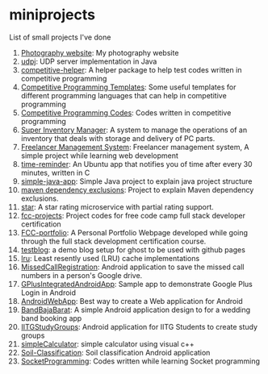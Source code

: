 # miniprojects
List of small projects I've done

1. [Photography website](http://photos.manparvesh.com): My photography website
1. [udpj](https://github.com/manparvesh/udpj): UDP server implementation in Java
1. [competitive-helper](https://github.com/manparvesh/competitive-helper): A helper package to help test codes written in competitive programming
1. [Competitive Programming Templates](https://github.com/manparvesh/Competitive-Programming-Templates): Some useful templates for different programming languages that can help in competitive programming 
1. [Competitive Programming Codes](https://github.com/manparvesh/CompetitiveProgrammingCodes): Codes written in competitive programming
1. [Super Inventory Manager](https://github.com/manparvesh/SIM): A system to manage the operations of an inventory that deals with storage and delivery of PC parts.
1. [Freelancer Management System](https://github.com/manparvesh/FMS): Freelancer management system, A simple project while learning web development
1. [time-reminder](https://github.com/manparvesh/time-reminder): An Ubuntu app that notifies you of time after every 30 minutes, written in C
1. [simple-java-app](https://github.com/manparvesh/simple-java-app): Simple Java project to explain java project structure
1. [maven dependency exclusions](https://github.com/manparvesh/mvn-exclusions): Project to explain Maven dependency exclusions.
1. [star](https://github.com/manparvesh/star): A star rating microservice with partial rating support.
1. [fcc-projects](https://github.com/manparvesh/fcc-projects): Project codes for free code camp full stack developer certification
1. [FCC-portfolio](https://github.com/manparvesh/FCC-portfolio): A Personal Portfolio Webpage developed while going through the full stack development certification course.
1. [testblog](https://github.com/manparvesh/testblog): a demo blog setup for ghost to be used with github pages
1. [lru](https://github.com/manparvesh/lru): Least resently used (LRU) cache implementations 
1. [MissedCallRegistration](https://github.com/manparvesh/MissedCallRegistration): Android application to save the missed call numbers in a person's Google drive. 
1. [GPlusIntegratedAndroidApp](https://github.com/man-archives/GPlusIntegratedAndroidApp): Sample app to demonstrate Google Plus Login in Android 
1. [AndroidWebApp](https://github.com/man-archives/AndroidWebApp): Best way to create a Web application for Android
1. [BandBajaBarat](https://github.com/man-archives/BandBajaBarat): A simple Android application design to for a wedding band booking app
1. [IITGStudyGroups](https://github.com/man-archives/IITGStudyGroups): Android application for IITG Students to create study groups 
1. [simpleCalculator](https://github.com/man-archives/simpleCalculator): simple calculator using visual c++ 
1. [Soil-Classification](https://github.com/man-archives/Soil-Classification): Soil classification Android application
1. [SocketProgramming](https://github.com/man-archives/SocketProgramming): Codes written while learning Socket programming

